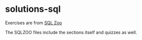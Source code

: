 # solutions-sql

Exercises are from <a href="https://sqlzoo.net/wiki/SQL_Tutorial" target="_blank" rel="noopener noreferrer">SQL Zoo</a>

The SQLZOO files include the sections itself and quizzes as well.
